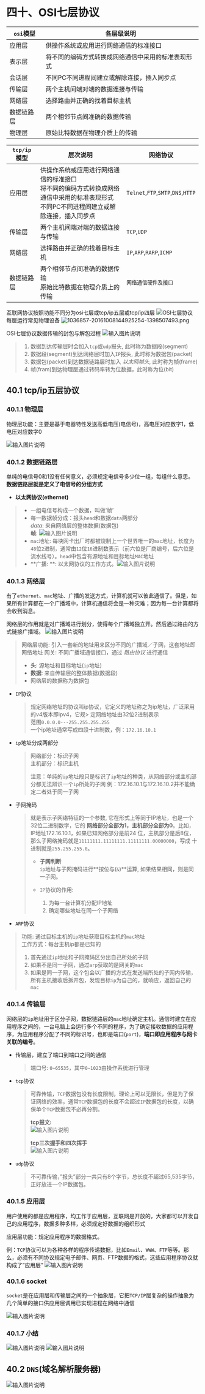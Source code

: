 # 四十、OSI七层协议
| `osi`模型  | 各层级说明                                         |
| ---------- | -------------------------------------------------- |
| 应用层     | 供操作系统或应用进行网络通信的标准接口             |
| 表示层     | 将不同的编码方式转换成网络通信中采用的标准表现形式 |
| 会话层     | 不同PC不同进程间建立或解除连接，插入同步点         |
| 传输层     | 两个主机间端对端的数据连接与传输                   |
| 网络层     | 选择路由并正确的找着目标主机                       |
| 数据链路层 | 两个相邻节点间准确的数据传输                       |
| 物理层     | 原始比特数据在物理介质上的传输                     |

| `tcp/ip`模型 | 层次说明                                                     | 网络协议                           |
| ------------ | ------------------------------------------------------------ | ---------------------------------- |
| 应用层       | 供操作系统或应用进行网络通信的标准接口<br>将不同的编码方式转换成网络通信中采用的标准表现形式<br>不同PC不同进程间建立或解除连接，插入同步点 | `Telnet`,`FTP`,`SMTP`,`DNS`,`HTTP` |
| 传输层       | 两个主机间端对端的数据连接与传输                             | `TCP`,`UDP`                        |
| 网络层       | 选择路由并正确的找着目标主机                                 | `IP`,`ARP`,`RARP`,`ICMP`           |
| 数据链路层   | 两个相邻节点间准确的数据传输<br>原始比特数据在物理介质上的传输 | `网络通信硬件及接口`               |

互联网协议按照功能不同分为osi七层或tcp/ip五层或tcp/ip四层
![OSI七层协议](https://images.gitee.com/uploads/images/2020/0831/191338_9f2418ea_7841459.png "1036857-20161008145544426-736439132.png")
每层运行常见物理设备
![](https://images.gitee.com/uploads/images/2020/0831/191444_74fb3207_7841459.png "1036857-20161008144925254-1398507493.png")

OSI七层协议数据传输的封包与解包过程 
![输入图片说明](https://images.gitee.com/uploads/images/2020/0831/191736_b7dc2b08_7841459.gif "1036857-20200415215541847-564448301.gif")
> 1. 数据到达传输层时会加入`tcp`或`udp`报头, 此时称为数据段(segment)
> 2. 数据段(segment)到达网络层时加入`IP`报头, 此时称为数据包(packet)
> 3. 数据包(packet)到达数据链路层时加入 *以太网帧头*, 此时称为帧(frame)
> 4. 帧(fram)到达物理层通过转码率转为位数据，此时称为位(bit) 

## 40.1 tcp/ip五层协议
### 40.1.1 物理层
物理层功能：主要是基于电器特性发送高低电压(电信号)，高电压对应数字1，低电压对应数字0

![输入图片说明](https://images.gitee.com/uploads/images/2020/0831/200145_5d281669_7841459.png "1036857-20161008154500754-704720294.png")

### 40.1.2 数据链路层
单纯的电信号0和1没有任何意义，必须规定电信号多少位一组，每组什么意思。**数据链路层就是定义了电信号的分组方式**

* **以太网协议(ethernet)**
> * 一组电信号构成一个数据，叫做‘帧’
> * 每一数据帧分成：报头`head`和数据`data`两部分<br>
> *data*: 来自网络层的整体数据(数据包)<br>
> **帧**: ![输入图片说明](https://images.gitee.com/uploads/images/2020/0901/102047_20f3f286_7841459.png "无标题.png")
> * `mac`地址: 每块网卡出厂时都被烧制上一个世界唯一的`mac`地址，长度为`48`位`2`进制，通常由`12`位`16`进制数表示（前六位是厂商编号，后六位是流水线号）。`head`中包含有源地址和目标地址`MAC`地址
> * **广播: **: 以太网协议的工作方式。![输入图片说明](https://images.gitee.com/uploads/images/2020/0901/103555_65fe6ef1_7841459.png "1036857-20161008171118317-164674895.png")
> 

### 40.1.3 网络层
有了`ethernet`、`mac`地址、广播的发送方式，计算机就可以彼此通信了。但是，如果所有计算都在一个广播域中，计算机通信将会是一种灾难；因为每一台计算都将会收到消息。

网络层的作用就是对广播域进行划分，使得每个广播域独立开。然后通过路由的方式链接广播域。
![输入图片说明](https://images.gitee.com/uploads/images/2020/0902/220113_824086c2_7841459.png "1036857-20161008172732957-102296982.png")
> 网络层功能: 引入一套新的地址用来区分不同的广播域／子网，这套地址即网络地址
> 网关: 不同广播域通信接口，通过 *路由协议* 进行通信
> 
> * **头**: 源地址和目标地址(`ip`地址)
> * **数据**: 来自传输层的整体数据(数据段)
> * 网络层的数据称为数据包

* `IP`协议
    > 规定网络地址的协议叫ip协议，它定义的地址称之为ip地址，广泛采用的v4版本即ipv4，它规> 定网络地址由32位2进制表示<br>
    > 范围`0.0.0.0---255.255.255.255`<br>
    > 一个ip地址通常写成四段十进制数，例：`172.16.10.1`

* `ip`地址分成两部分
    > 网络部分：标识子网<br>
    > 主机部分：标识主机<br>
    > 
    > 注意：单纯的`ip`地址段只是标识了`ip`地址的种类，从网络部分或主机部分都无法辨识一个`ip`所处的子网
    > 例：172.16.10.1与172.16.10.2并不能确定二者处于同一子网
* 子网掩码
    > 就是表示子网络特征的一个参数, 它在形式上等同于IP地址，也是一个32位二进制数字，它的
    > **网络部分全部为1，主机部分全部为0**。比如，IP地址172.16.10.1，如果已知网络部分是前24
    > 位，主机部分是后8位，那么子网络掩码就是`11111111.11111111.11111111.00000000`，写成
    > 十进制就是`255.255.255.0`。
    > * **子网判断**<br>
    > `ip`地址与子网掩码进行**按位与(`&`)**运算, 如果结果相同，则是同一子网。
    > 
    > * `IP`协议的作用: 
    >     1. 为每一台计算机分配IP地址
    >     2. 确定哪些地址在同一个子网络
* `ARP`协议
> 功能: 通过目标主机的`ip`地址获取目标主机的`mac`地址<br>
> 工作方式：每台主机ip都是已知的
> 1. 首先通过`ip`地址和子网掩码区分出自己所处的子网
> 2. 如果不是同一子网，通过`arp`获取的是网关的`mac`
> 3. 如果是同一子网，这个包会以广播的方式在发送端所处的子网内传输，所有主机接收后拆开包，发现目标`ip`为自己的，就响应，返回自己的`mac`

### 40.1.4 传输层
网络层的`ip`地址用于区分子网，数据链路层的`mac`地址确定主机。通信时建立在应用程序之间的，一台电脑上会运行多个不同的程序，为了确定接收数据的应用程序，为应用程序分配了不同的标识号，也即是端口(`port`)，**端口即应用程序与网卡关联的编号**。
* 传输层，建立了端口到端口之间的通信
    
    > 端口号: `0~65535`，其中`0~1023`由操作系统进行管理
* `tcp`协议
    > 可靠传输，`TCP`数据包没有长度限制，理论上可以无限长，但是为了保证网络的效率，通常`TCP`数据包的长度不会超过`IP`数据包的长度，以确保单个`TCP`数据包不必再分割。<br>
    >
    > **tcp报文:** <br>
    >![输入图片说明](https://images.gitee.com/uploads/images/2020/0916/212008_c9409ec4_7841459.png "tcp报文.png")
    > 
    > **tcp三次握手和四次挥手**<br>
    > ![输入图片说明](https://images.gitee.com/uploads/images/2020/0916/212201_5dd42c6d_7841459.png "tcp34.png")    

* `udp`协议
    
    > 不可靠传输，”报头”部分一共只有8个字节，总长度不超过65,535字节，正好放进一个IP数据包。

### 40.1.5 应用层
用户使用的都是应用程序，均工作于应用层，互联网是开放的，大家都可以开发自己的应用程序，数据多种多样，必须规定好数据的组织形式 

应用层功能：规定应用程序的数据格式。

例：`TCP`协议可以为各种各样的程序传递数据，比如`Email`、`WWW`、`FTP`等等。那么，必须有不同协议规定电子邮件、网页、FTP数据的格式，这些应用程序协议就构成了”应用层”
![输入图片说明](https://images.gitee.com/uploads/images/2020/0919/180819_771faed5_7841459.png "应用层.png")
### 40.1.6 socket
`socket`是在应用层和传输层之间的一个抽象层，它把`TCP/IP`层复杂的操作抽象为几个简单的接口供应用层调用已实现进程在网络中通信

![输入图片说明](https://images.gitee.com/uploads/images/2020/0919/180849_3fbda439_7841459.png "socket.png")

### 40.1.7 小结
![输入图片说明](https://images.gitee.com/uploads/images/2020/0919/181349_a66d7b2a_7841459.png "小结.png")
![输入图片说明](https://images.gitee.com/uploads/images/2020/0919/181415_e7d64b31_7841459.gif "小结2.gif")

## 40.2 `DNS`(域名解析服务器)
![输入图片说明](https://images.gitee.com/uploads/images/2020/0919/183534_1783f31e_7841459.png "DNS.png")




